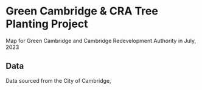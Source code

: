 # Green Cambridge & CRA Tree Planting Project
Map for Green Cambridge and Cambridge Redevelopment Authority in July, 2023

## Data
Data sourced from the City of Cambridge, 
